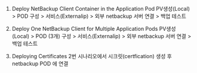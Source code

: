 1. Deploy NetBackup Client Container in the Application Pod
PV생성(Local) > POD 구성 > 서비스(Externalip) > 외부 netbackup 서버 연결 > 백업 테스트

2. Deploy One NetBackup Client for Multiple Application Pods
PV생성(Local) > POD (3개) 구성 > 서비스(Externalip) > 외부 netbackup 서버 연결 > 백업 테스트

3. Deploying Certificates
2번 시나리오에서 시크릿(certfication) 생성 후 netbackup POD 에 연결
